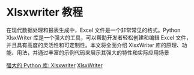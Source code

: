 # Xlsxwriter 教程

<show-structure depth="3"/>

在现代数据处理和报表生成中，Excel 文件是一个非常常见的格式。Python XlsxWriter 库是一个强大的工具，可以帮助开发者轻松创建和编辑 Excel 文件，并且具有高度的灵活性和可定制性。本文将全面介绍 XlsxWriter 库的原理、功能、用法，并通过丰富的示例代码来展示其强大的特性和实际应用场景


<seealso>
<category ref="ref_docs">
    <a href="https://mp.weixin.qq.com/s/iP0YRvz3i1gqtUaYbjogTQ">强大的 Python 库: Xlsxwriter</a>
</category>
<category ref="ref_github">
    <a href="https://github.com/jmcnamara/XlsxWriter">XlsxWriter</a>
</category>
<category ref="ref_issues">
</category>
<category ref="ref_hf">
</category>
<category ref="ref_ms">
</category>
</seealso>